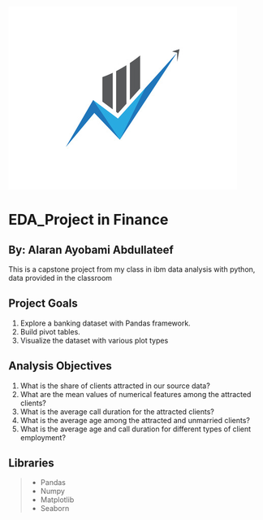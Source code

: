 ![images.jpg](Img_2.jpg)
# EDA_Project in Finance #
 
## By: Alaran Ayobami Abdullateef
This is a capstone project from my class in ibm data analysis with python, data provided in the classroom 

## Project Goals
1. Explore a banking dataset with Pandas framework.
2. Build pivot tables.
3. Visualize the dataset with various plot types

## Analysis Objectives 

1. What is the share of clients attracted in our source data?
2. What are the mean values of numerical features among the attracted clients?
3. What is the average call duration for the attracted clients?
4. What is the average age among the attracted and unmarried clients?
5. What is the average age and call duration for different types of client employment?

## Libraries 
>- Pandas
>- Numpy
>- Matplotlib
>- Seaborn